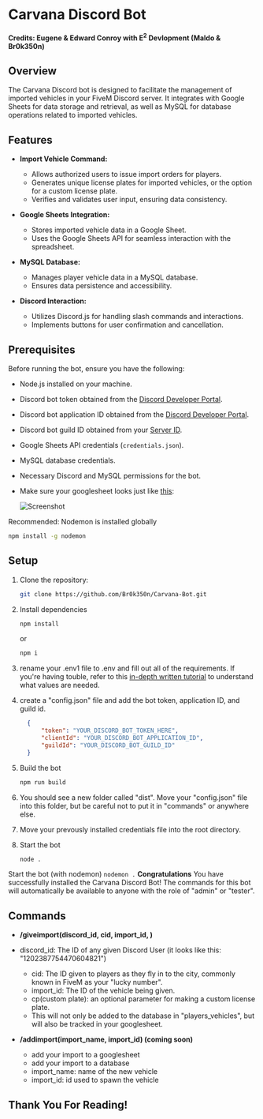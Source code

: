 # Carvana Discord Bot
**Credits: Eugene & Edward Conroy with E<sup>2</sup> Devlopment (Maldo & Br0k350n)**


## Overview

The Carvana Discord bot is designed to facilitate the management of imported vehicles in your FiveM Discord server. It integrates with Google Sheets for data storage and retrieval, as well as MySQL for database operations related to imported vehicles.

## Features

- **Import Vehicle Command:**
  - Allows authorized users to issue import orders for players.
  - Generates unique license plates for imported vehicles, or the option for a custom license plate.
  - Verifies and validates user input, ensuring data consistency.

- **Google Sheets Integration:**
  - Stores imported vehicle data in a Google Sheet.
  - Uses the Google Sheets API for seamless interaction with the spreadsheet.

- **MySQL Database:**
  - Manages player vehicle data in a MySQL database.
  - Ensures data persistence and accessibility.

- **Discord Interaction:**
  - Utilizes Discord.js for handling slash commands and interactions.
  - Implements buttons for user confirmation and cancellation.

## Prerequisites

Before running the bot, ensure you have the following:

- Node.js installed on your machine.
- Discord bot token obtained from the [Discord Developer Portal](https://discord.com/developers/applications).
- Discord bot application ID obtained from the [Discord Developer Portal](https://discord.com/developers/applications).
- Discord bot guild ID obtained from your [Server ID](https://www.alphr.com/discord-find-server-id/).
- Google Sheets API credentials (`credentials.json`).
- MySQL database credentials.
- Necessary Discord and MySQL permissions for the bot.
- Make sure your googlesheet looks just like [this](https://docs.google.com/spreadsheets/d/109znreK_uf8wyWw8QslsLin__uYj__d_3E3bWB9Kl00/edit?usp=sharing):
  
  ![Screenshot](https://drive.google.com/file/d/1qQVx04D4o2bzIHdJSUf2j3rqOWsCRffV/view?usp=drive_link)


Recommended: Nodemon is installed globally

  ```bash
  npm install -g nodemon
  ```
## Setup
1. Clone the repository:

   ```bash
   git clone https://github.com/Br0k350n/Carvana-Bot.git
   ```
2. Install dependencies

    ```bash
    npm install
    ```
    or 
    ```bash
    npm i
    ```
3. rename your .env1 file to .env and fill out all of the requirements. If you're having touble, refer to this [in-depth written tutorial](https://dev.to/ku6ryo/google-sheets-api-in-typescript-setup-and-hello-world-10oh) to understand what values are needed.
4. create a "config.json" file and add the bot token, application ID, and guild id.
    ```json
      {
          "token": "YOUR_DISCORD_BOT_TOKEN_HERE",
          "clientId": "YOUR_DISCORD_BOT_APPLICATION_ID",
          "guildId": "YOUR_DISCORD_BOT_GUILD_ID"
      }
    ```
5. Build the bot
   ```bash
   npm run build
   ```
6. You should see a new folder called "dist". Move your "config.json" file into this folder, but be careful not to put it in "commands" or anywhere else.
7. Move your prevously installed credentials file into the root directory.
8. Start the bot
   ```bash
   node .
   ```
Start the bot (with nodemon)
    ```
    nodemon .
    ```
**Congratulations** You have successfully installed the Carvana Discord Bot! The commands for this bot will automatically be available to anyone with the role of "admin" or "tester".
## Commands
  - **/giveimport(discord_id, cid, import_id, <cp>)**
  - discord_id: The ID of any given Discord User (it looks like this: "1202387754470604821")
    - cid: The ID given to players as they fly in to the city, commonly known in FiveM as your "lucky number".
    - import_id: The ID of the vehicle being given.
    - cp(custom plate): an optional parameter for making a custom license plate.
    - This will not only be added to the database in "players_vehicles", but will also be tracked in your googlesheet.

- **/addimport(import_name, import_id) (coming soon)**
  - add your import to a googlesheet
  - add your import to a database
  - import_name: name of the new vehicle
  - import_id: id used to spawn the vehicle

## Thank You For Reading!
    
